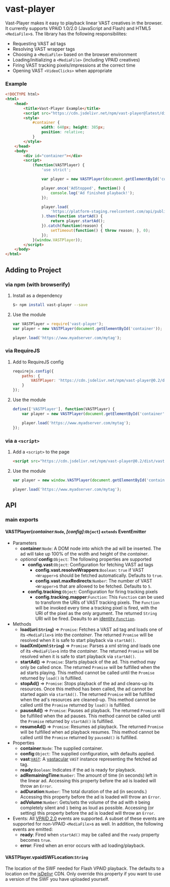 vast-player
===========

Vast-Player makes it easy to playback linear VAST creatives in the browser. It currently supports VPAID 1.0/2.0 (JavaScript and Flash) and HTML5 `<MediaFile>`s. The library has the following responsibilites:

* Requesting VAST ad tags
* Resolving VAST wrapper tags
* Choosing a `<MediaFile>` based on the browser environment
* Loading/initializing a `<MediaFile>` (including VPAID creatives)
* Firing VAST tracking pixels/impressions at the correct time
* Opening VAST `<VideoClicks>` when appropriate

### Example
```html
<!DOCTYPE html>
<html>
    <head>
        <title>Vast-Player Example</title>
        <script src="https://cdn.jsdelivr.net/npm/vast-player@latest/dist/vast-player.min.js"></script>
        <style>
            #container {
                width: 640px; height: 385px;
                position: relative;
            }
        </style>
    </head>
    <body>
        <div id="container"></div>
        <script>
            (function(VASTPlayer) {
                'use strict';

                var player = new VASTPlayer(document.getElementById('container'));

                player.once('AdStopped', function() {
                    console.log('Ad finished playback!');
                });

                player.load(
                    'https://platform-staging.reelcontent.com/api/public/vast/2.0/tag?campaign=cam-e951792a909f17'
                ).then(function startAd() {
                    return player.startAd();
                }).catch(function(reason) {
                    setTimeout(function() { throw reason; }, 0);
                });
            }(window.VASTPlayer));
        </script>
    </body>
</html>
```

Adding to Project
-----------------
### via npm (with browserify)

1. Install as a dependency

    ```bash
    $> npm install vast-player --save
    ```

2. Use the module

    ```javascript
    var VASTPlayer = require('vast-player');
    var player = new VASTPlayer(document.getElementById('container'));

    player.load('https://www.myadserver.com/mytag');
    ```

### via RequireJS

1. Add to RequireJS config

    ```javascript
    requirejs.config({
        paths: {
            VASTPlayer: 'https://cdn.jsdelivr.net/npm/vast-player@0.2/dist/vast-player.min.js'
        }
    });
    ```

2. Use the module

    ```javascript
    define(['VASTPlayer'], function(VASTPlayer) {
        var player = new VASTPlayer(document.getElementById('container'));

        player.load('https://www.myadserver.com/mytag');
    });
    ```

### via a `<script>`

1. Add a `<script>` to the page

    ```html
    <script src="https://cdn.jsdelivr.net/npm/vast-player@0.2/dist/vast-player.min.js"></script>
    ```

2. Use the module

    ```javascript
    var player = new window.VASTPlayer(document.getElementById('container'));

    player.load('https://www.myadserver.com/mytag');
    ```

API
----

### main exports
#### VASTPlayer(*container*:`Node`, *[config]*:`Object`) `extends` EventEmitter
* Parameters
    * **container**:`Node`: A DOM node into which the ad will be inserted. The ad will take up 100% of the width and height of the *container*.
    * *optional* **config**:`Object`: The following properties are supported
        * **config.vast**:`Object`: Configuration for fetching VAST ad tags
            * **config.vast.resolveWrappers**:`Boolean`: `true` if VAST `<Wrapper>`s should be fetched automatically. Defaults to `true`.
            * **config.vast.maxRedirects**:`Number`: The number of VAST `<Wrapper>`s that are allowed to be fetched. Defaults to `5`.
        * **config.tracking**:`Object`: Configuration for firing tracking pixels
            * **config.tracking.mapper**:`Function`: This `Function` can be used to transform the URIs of VAST tracking pixels. The `Function` will be invoked every time a tracking pixel is fired, with the URI of the pixel as the only argument. The returned `String` URI will be fired. Deaults to an [identity `Function`](https://en.wikipedia.org/wiki/Identity_function).
* Methods
    * **load(*uri*:`String`)** => `Promise`: Fetches a VAST ad tag and loads one of its `<MediaFile>`s into the *container*. The returned `Promise` will be resolved when it is safe to start playback via `startAd()`.
    * **loadXml(*xml*:`String`)** => `Promise`: Parses a xml string and loads one of its `<MediaFile>`s into the *container*. The returned `Promise` will be resolved when it is safe to start playback via `startAd()`.
    * **startAd()** => `Promise`: Starts playback of the ad. This method may only be called once. The returned `Promise` will be fulfilled when the ad starts playing. This method cannot be called until the `Promise` returned by `load()` is fulfilled.
    * **stopAd()** => `Promise`: Stops playback of the ad and cleans-up its resources. Once this method has been called, the ad cannot be started again via `startAd()`. The returned `Promise` will be fulfilled when the ad's resources are cleaned-up. This method cannot be called until the `Promise` returned by `load()` is fulfilled.
    * **pauseAd()** => `Promise`: Pauses ad playback. The returned `Promise` will be fulfilled when the ad pauses. This method cannot be called until the `Promise` returned by `startAd()` is fulfilled.
    * **resumeAd()** => `Promise`: Resumes ad playback. The returned `Promise` will be fulfilled when ad playback resumes. This method cannot be called until the `Promise` returned by `pauseAd()` is fulfilled.
* Properties
    * **container**:`Node`: The supplied container.
    * **config**:`Object`: The supplied configuration, with defaults applied.
    * **vast**:[`VAST`](https://www.npmjs.com/package/vastacular#vastjson): A [vastacular](https://www.npmjs.com/package/vastacular) `VAST` instance representing the fetched ad tag.
    * **ready**:`Boolean`: Indicates if the ad is ready for playback.
    * **adRemainingTime**:`Number`: The amount of time (in seconds) left in the linear ad. Accessing this property before the ad is loaded will throw an `Error`.
    * **adDuration**:`Number`: The total duration of the ad (in seconds.) Accessing this property before the ad is loaded will throw an `Error`.
    * **adVolume**:`Number`: Gets/sets the volume of the ad with `0` being completely silent and `1` being as loud as possible. Accessing (or setting) this property before the ad is loaded will throw an `Error`.
* Events: All [VPAID 2.0](http://www.iab.com/guidelines/digital-video-player-ad-interface-definition-vpaid-2-0/) events are supported. A subset of these events are supported for non-VPAID `<MediaFile>`s as well. In addition, the following events are emitted:
    * **ready**: Fired when `startAd()` may be called and the `ready` property becomes `true`.
    * **error**: Fired when an error occurs with ad loading/playback.

#### VASTPlayer.vpaidSWFLocation:`String`
The location of the SWF needed for Flash VPAID playback. The defaults to a location on the [jsDelivr](https://www.jsdelivr.com/) CDN. Only override this property if you want to use a version of the SWF you have uploaded yourself.

